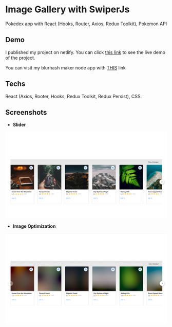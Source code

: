 # Image Gallery with SwiperJs

Pokedex app with React (Hooks, Router, Axios, Redux Toolkit), Pokemon API

## Demo

I published my project on netlify. You can click [this link](https://image-gallery-swiperjs.vercel.app/)
to see the live demo of the project.

You can visit my blurhash maker node app with [THIS](https://github.com/ramazandogna/blurhash) link

## Techs

React (Axios, Rooter, Hooks, Redux Toolkit, Redux Persist), CSS.

## Screenshots

- **Slider**

![App Screenshot](https://github.com/ramazandogna/image-gallery-swiperjs/blob/main/src/assets/slider.png)

- **Image Optimization**

![App Screenshot](https://github.com/ramazandogna/image-gallery-swiperjs/blob/main/src/assets/image-optimization.png)
